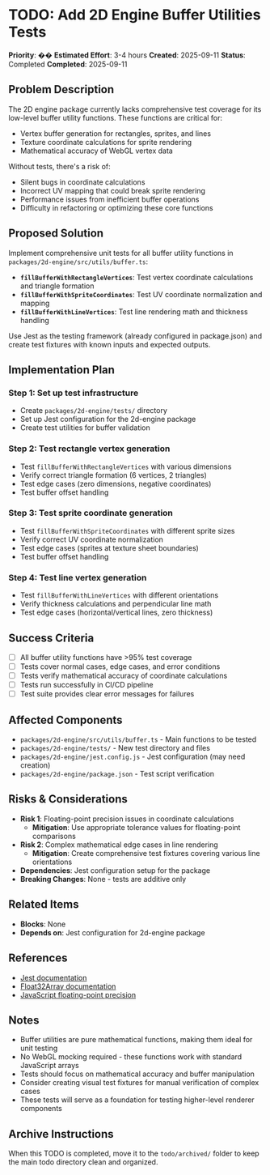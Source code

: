 # TODO: Add 2D Engine Buffer Utilities Tests

**Priority**: ��
**Estimated Effort**: 3-4 hours
**Created**: 2025-09-11
**Status**: Completed
**Completed**: 2025-09-11

## Problem Description

The 2D engine package currently lacks comprehensive test coverage for its low-level buffer utility functions. These functions are critical for:
- Vertex buffer generation for rectangles, sprites, and lines
- Texture coordinate calculations for sprite rendering
- Mathematical accuracy of WebGL vertex data

Without tests, there's a risk of:
- Silent bugs in coordinate calculations
- Incorrect UV mapping that could break sprite rendering
- Performance issues from inefficient buffer operations
- Difficulty in refactoring or optimizing these core functions

## Proposed Solution

Implement comprehensive unit tests for all buffer utility functions in `packages/2d-engine/src/utils/buffer.ts`:

- **`fillBufferWithRectangleVertices`**: Test vertex coordinate calculations and triangle formation
- **`fillBufferWithSpriteCoordinates`**: Test UV coordinate normalization and mapping
- **`fillBufferWithLineVertices`**: Test line rendering math and thickness handling

Use Jest as the testing framework (already configured in package.json) and create test fixtures with known inputs and expected outputs.

## Implementation Plan

### Step 1: Set up test infrastructure
- Create `packages/2d-engine/tests/` directory
- Set up Jest configuration for the 2d-engine package
- Create test utilities for buffer validation

### Step 2: Test rectangle vertex generation
- Test `fillBufferWithRectangleVertices` with various dimensions
- Verify correct triangle formation (6 vertices, 2 triangles)
- Test edge cases (zero dimensions, negative coordinates)
- Test buffer offset handling

### Step 3: Test sprite coordinate generation
- Test `fillBufferWithSpriteCoordinates` with different sprite sizes
- Verify correct UV coordinate normalization
- Test edge cases (sprites at texture sheet boundaries)
- Test buffer offset handling

### Step 4: Test line vertex generation
- Test `fillBufferWithLineVertices` with different orientations
- Verify thickness calculations and perpendicular line math
- Test edge cases (horizontal/vertical lines, zero thickness)

## Success Criteria

- [ ] All buffer utility functions have >95% test coverage
- [ ] Tests cover normal cases, edge cases, and error conditions
- [ ] Tests verify mathematical accuracy of coordinate calculations
- [ ] Tests run successfully in CI/CD pipeline
- [ ] Test suite provides clear error messages for failures

## Affected Components

- `packages/2d-engine/src/utils/buffer.ts` - Main functions to be tested
- `packages/2d-engine/tests/` - New test directory and files
- `packages/2d-engine/jest.config.js` - Jest configuration (may need creation)
- `packages/2d-engine/package.json` - Test script verification

## Risks & Considerations

- **Risk 1**: Floating-point precision issues in coordinate calculations
  - **Mitigation**: Use appropriate tolerance values for floating-point comparisons
- **Risk 2**: Complex mathematical edge cases in line rendering
  - **Mitigation**: Create comprehensive test fixtures covering various line orientations
- **Dependencies**: Jest configuration setup for the package
- **Breaking Changes**: None - tests are additive only

## Related Items

- **Blocks**: None
- **Depends on**: Jest configuration for 2d-engine package

## References

- [Jest documentation](https://jestjs.io/docs/getting-started)
- [Float32Array documentation](https://developer.mozilla.org/en-US/docs/Web/JavaScript/Reference/Global_Objects/Float32Array)
- [JavaScript floating-point precision](https://developer.mozilla.org/en-US/docs/Web/JavaScript/Reference/Global_Objects/Number/EPSILON)

## Notes

- Buffer utilities are pure mathematical functions, making them ideal for unit testing
- No WebGL mocking required - these functions work with standard JavaScript arrays
- Tests should focus on mathematical accuracy and buffer manipulation
- Consider creating visual test fixtures for manual verification of complex cases
- These tests will serve as a foundation for testing higher-level renderer components

## Archive Instructions

When this TODO is completed, move it to the `todo/archived/` folder to keep the main todo directory clean and organized. 